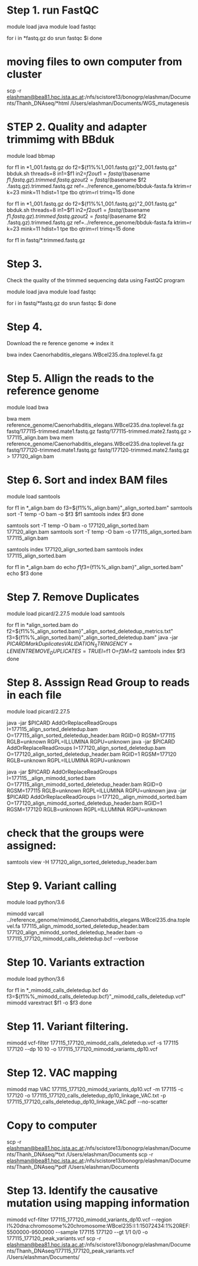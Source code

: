 # Step 1. run FastQC

module load java
module load fastqc

for i in *fastq.gz
do
srun fastqc $i 
done

# moving files to own computer from cluster 

scp -r elashman@bea81.hpc.ista.ac.at:/nfs/scistore13/bonogrp/elashman/Documents/Thanh_DNAseq/*html  /Users/elashman/Documents/WGS_mutagenesis


# STEP 2. Quality and adapter trimmimg with BBduk

module load bbmap

for f1 in *1_001.fastq.gz 
do f2=${f1%%1_001.fastq.gz}"2_001.fastq.gz" 
bbduk.sh threads=8 in1=$f1 in2=$f2 out1=fastq/$(basename $f1 .fastq.gz).trimmed.fastq.gz out2=fastq/$(basename $f2 .fastq.gz).trimmed.fastq.gz ref=../reference_genome/bbduk-fasta.fa ktrim=r k=23 mink=11 hdist=1 tpe tbo qtrim=rl trimq=15 
done


for f1 in *1_001.fastq.gz 
do f2=${f1%%1_001.fastq.gz}"2_001.fastq.gz" 
bbduk.sh threads=8 in1=$f1 in2=$f2 out1=fastq/$(basename $f1 .fastq.gz).trimmed.fastq.gz out2=fastq/$(basename $f2 .fastq.gz).trimmed.fastq.gz ref=../reference_genome/bbduk-fasta.fa ktrim=r k=23 mink=11 hdist=1 tpe tbo qtrim=rl trimq=15
done

for f1 in fastq/*.trimmed.fastq.gz 

# Step 3. 
Check the quality of the trimmed sequencing data using FastQC program

module load java
module load fastqc

for i in fastq/*fastq.gz
do
srun fastqc $i 
done

# Step 4.

Download the re ference genome => index it

bwa index Caenorhabditis_elegans.WBcel235.dna.toplevel.fa.gz

# Step 5. Allign the reads to the reference genome
module load bwa

bwa mem reference_genome/Caenorhabditis_elegans.WBcel235.dna.toplevel.fa.gz fastq/177115-trimmed.mate1.fastq.gz fastq/177115-trimmed.mate2.fastq.gz > 177115_align.bam
bwa mem reference_genome/Caenorhabditis_elegans.WBcel235.dna.toplevel.fa.gz fastq/177120-trimmed.mate1.fastq.gz fastq/177120-trimmed.mate2.fastq.gz > 177120_align.bam



# Step 6. Sort and index BAM files
module load samtools 

for f1 in *_align.bam
do f3=${f1%%_align.bam}"_align_sorted.bam"
samtools sort -T temp -O bam -o $f3 $f1
samtools index $f3
done

samtools sort -T temp -O bam -o 177120_align_sorted.bam 177120_align.bam
samtools sort -T temp -O bam -o 177115_align_sorted.bam 177115_align.bam

samtools index 177120_align_sorted.bam
samtools index 177115_align_sorted.bam

for f1 in *_align.bam
do echo $f1
f3=${f1%%_align.bam}"_align_sorted.bam"
echo $f3
done

# Step 7. Remove Duplicates
module load picard/2.27.5
module load samtools

for f1 in *align_sorted.bam
do f2=${f1%%_align_sorted.bam}"_align_sorted_deletedup_metrics.txt"
f3=${f1%%_align_sorted.bam}"_align_sorted_deletedup.bam"
java -jar $PICARD MarkDuplicates VALIDATION_STRINGENCY=LENIENT REMOVE_DUPLICATES=TRUE I=$f1 O=$f3 M=$f2
samtools index $f3
done

# Step 8. Asssign Read Group to reads in each file
module load picard/2.27.5

java -jar $PICARD AddOrReplaceReadGroups I=177115_align_sorted_deletedup.bam O=177115_align_sorted_deletedup_header.bam RGID=0 RGSM=177115 RGLB=unknown RGPL=ILLUMINA RGPU=unknown
java -jar $PICARD AddOrReplaceReadGroups I=177120_align_sorted_deletedup.bam O=177120_align_sorted_deletedup_header.bam RGID=1 RGSM=177120 RGLB=unknown RGPL=ILLUMINA RGPU=unknown

java -jar $PICARD AddOrReplaceReadGroups I=177115__align_mimodd_sorted.bam O=177115_align_mimodd_sorted_deletedup_header.bam RGID=0 RGSM=177115 RGLB=unknown RGPL=ILLUMINA RGPU=unknown
java -jar $PICARD AddOrReplaceReadGroups I=177120__align_mimodd_sorted.bam O=177120_align_mimodd_sorted_deletedup_header.bam RGID=1 RGSM=177120 RGLB=unknown RGPL=ILLUMINA RGPU=unknown

# check that the groups were assigned: 
samtools view -H  177120_align_sorted_deletedup_header.bam

# Step 9. Variant calling 
module load python/3.6 

mimodd varcall ../reference_genome/mimodd_Caenorhabditis_elegans.WBcel235.dna.toplevel.fa 177115_align_mimodd_sorted_deletedup_header.bam 177120_align_mimodd_sorted_deletedup_header.bam -o 177115_177120_mimodd_calls_deletedup.bcf --verbose

# Step 10. Variants extraction
module load python/3.6 

for f1 in *_mimodd_calls_deletedup.bcf
do f3=${f1%%_mimodd_calls_deletedup.bcf}"_mimodd_calls_deletedup.vcf"
mimodd varextract $f1 -o $f3
done

# Step 11. Variant filtering. 

mimodd vcf-filter 177115_177120_mimodd_calls_deletedup.vcf -s 177115 177120 --dp 10 10 -o 177115_177120_mimodd_variants_dp10.vcf

# Step 12. VAC mapping

mimodd map VAC 177115_177120_mimodd_variants_dp10.vcf -m 177115 -c 177120 -o 177115_177120_calls_deletedup_dp10_linkage_VAC.txt -p 177115_177120_calls_deletedup_dp10_linkage_VAC.pdf --no-scatter

# Copy to computer 

scp -r elashman@bea81.hpc.ista.ac.at:/nfs/scistore13/bonogrp/elashman/Documents/Thanh_DNAseq/*txt /Users/elashman/Documents
scp -r elashman@bea81.hpc.ista.ac.at:/nfs/scistore13/bonogrp/elashman/Documents/Thanh_DNAseq/*pdf /Users/elashman/Documents

# Step 13. Identify the causative mutation using mapping information
mimodd vcf-filter 177115_177120_mimodd_variants_dp10.vcf --region I%20dna:chromosome%20chromosome:WBcel235:I:1:15072434:1%20REF:5500000-9500000 --sample 177115 177120 --gt 1/1 0/0 -o 177115_177120_peak_variants.vcf
scp -r elashman@bea81.hpc.ista.ac.at:/nfs/scistore13/bonogrp/elashman/Documents/Thanh_DNAseq/177115_177120_peak_variants.vcf  /Users/elashman/Documents/


